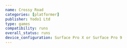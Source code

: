 ```yaml
---
name: Crossy Road
categories: [platformer]
publisher: Yodo1 Ltd
type: games
compatibility: runs
overall_status: runs
device_configuration: Surface Pro X or Surface Pro 9
---
```

